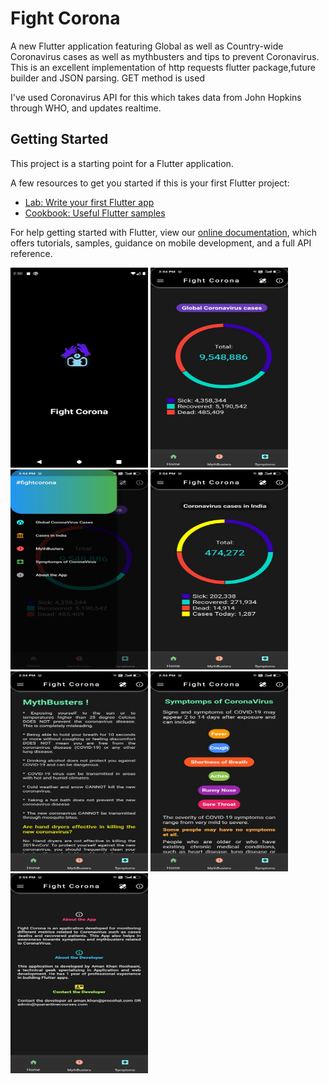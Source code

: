 # Fight Corona

A new Flutter application featuring Global as well as Country-wide Coronavirus cases as well as mythbusters and tips to prevent Coronavirus. This is an excellent implementation of http requests flutter package,future builder and JSON parsing. GET method is used

I've used Coronavirus API for this which takes data from John Hopkins through WHO, and updates realtime.

## Getting Started

This project is a starting point for a Flutter application.

A few resources to get you started if this is your first Flutter project:

- [Lab: Write your first Flutter app](https://flutter.dev/docs/get-started/codelab)
- [Cookbook: Useful Flutter samples](https://flutter.dev/docs/cookbook)

For help getting started with Flutter, view our
[online documentation](https://flutter.dev/docs), which offers tutorials,
samples, guidance on mobile development, and a full API reference.

<div class ="row">
<img src="screenshot.png" width="220" height="320">
<img src="WhatsApp Image 2020-06-25 at 2.55.21 PM(4).jpeg" width="220" height="320">
<img src="WhatsApp Image 2020-06-25 at 2.55.21 PM(3).jpeg" width="220" height="320">
<img src="WhatsApp Image 2020-06-25 at 2.55.21 PM(2).jpeg" width="220" height="320">
<img src="WhatsApp Image 2020-06-25 at 2.55.21 PM(1).jpeg" width="220" height="320">
<img src="WhatsApp Image 2020-06-25 at 2.55.21 PM.jpeg" width="220" height="320">
<img src="WhatsApp Image 2020-06-25 at 2.55.21 PM(5).jpeg" width="220" height="320">
</div>
